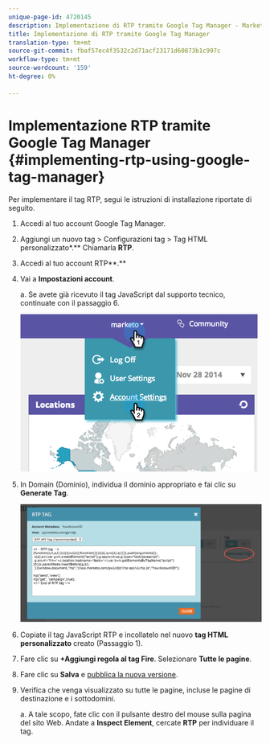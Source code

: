 ```yaml
---
unique-page-id: 4720145
description: Implementazione di RTP tramite Google Tag Manager - Marketo Docs - Documentazione prodotto
title: Implementazione di RTP tramite Google Tag Manager
translation-type: tm+mt
source-git-commit: fbaf57ec4f3532c2d71acf23171d60873b1c997c
workflow-type: tm+mt
source-wordcount: '159'
ht-degree: 0%

---
```



# Implementazione RTP tramite Google Tag Manager {#implementing-rtp-using-google-tag-manager}

Per implementare il tag RTP, segui le istruzioni di installazione riportate di seguito.

1. Accedi al tuo account Google Tag Manager.

1. Aggiungi un nuovo tag > Configurazioni tag > Tag HTML personalizzato*.** Chiamarla **RTP**.

1. Accedi al tuo account RTP**.**

1. Vai a **Impostazioni account**.

   a. Se avete già ricevuto il tag JavaScript dal supporto tecnico, continuate con il passaggio 6.

   ![](assets/image2014-11-30-15-3a19-3a21.png)

1. In Domain (Dominio), individua il dominio appropriato e fai clic su **Generate Tag**.

   ![](assets/image2014-11-30-15-3a20-3a17.png)

1. Copiate il tag JavaScript RTP e incollatelo nel nuovo **tag HTML personalizzato** creato (Passaggio 1).

1. Fare clic su **+Aggiungi regola al tag Fire**. Selezionare **Tutte le pagine**.

1. Fare clic su **Salva** e [pubblica la nuova versione](https://support.google.com/tagmanager/answer/2699097?hl=en).

1. Verifica che venga visualizzato su tutte le pagine, incluse le pagine di destinazione e i sottodomini.

   a. A tale scopo, fate clic con il pulsante destro del mouse sulla pagina del sito Web. Andate a **Inspect Element**, cercate **RTP** per individuare il tag.
